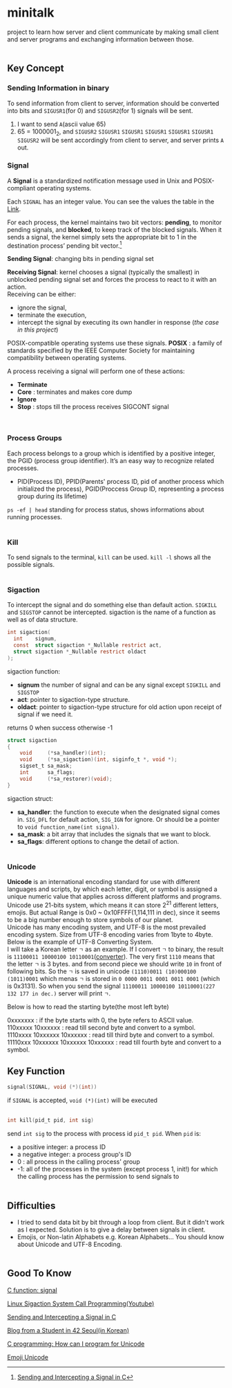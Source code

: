 # minitalk
project to learn how server and client communicate by making small client and server programs and exchanging information between those.
<br/><br/>
## Key Concept
### Sending Information in binary
To send information from client to server, information should be converted into bits and `SIGUSR1`(for 0) and `SIGUSR2`(for 1) signals will be sent.<br/>
1. I want to send `A`(ascii value 65)
2. 65 = 1000001<sub>2</sub>, and `SIGUSR2` `SIGUSR1` `SIGUSR1` `SIGUSR1` `SIGUSR1` `SIGUSR1` `SIGUSR2` will be sent accordingly from client to server, and server prints `A` out.

### Signal
A **Signal** is a standardized notification message used in Unix and POSIX-compliant operating systems.

Each `SIGNAL` has an integer value. You can see the values the table in the [Link](https://de.wikipedia.org/wiki/Signal_(Unix)).

For each process, the kernel maintains two bit vectors: **pending**, to monitor pending signals, and **blocked**, to keep track of the blocked signals. When it sends a signal, the kernel simply sets the appropriate bit to 1 in the destination process’ pending bit vector.[^note]

[^note]: [Sending and Intercepting a Signal in C](https://www.codequoi.com/en/sending-and-intercepting-a-signal-in-c/)

**Sending Signal**: changing bits in pending signal set

**Receiving Signal**: kernel chooses a signal (typically the smallest) in unblocked pending signal set and forces the process to react to it with an action.
<br/>
Receiving can be either: 
 * ignore the signal, 
 * terminate the execution, 
 * intercept the signal by executing its own handler in response (*the case in this project*)

POSIX-compatible operating systems use these signals.
**POSIX** : a family of standards specified by the IEEE Computer Society for maintaining compatibility between operating systems.

A process receiving a signal will perform one of these actions:
 * **Terminate**
 * **Core** : terminates and makes core dump
 * **Ignore**
 * **Stop** : stops till the process receives SIGCONT signal
<br/>

### Process Groups
Each process belongs to a group which is identified by a positive integer, the PGID (process group identifier). It’s an easy way to recognize related processes. 
* PID(Process ID), PPID(Parents' process ID, pid of another process which initialized the process), PGID(Proccess Group ID, representing a process group during its lifetime)

`ps -ef | head` standing for process status, shows informations about running processes.
<br/><br/>

### Kill
To send signals to the terminal, `kill` can be used. `kill -l` shows all the possible signals.
<br/><br/>

### Sigaction
To intercept the signal and do something else than default action. `SIGKILL` and `SIGSTOP` cannot be intercepted.
sigaction is the name of a function as well as of data structure.
```c
int sigaction(
  int    signum,
  const  struct sigaction *_Nullable restrict act,
  struct sigaction *_Nullable restrict oldact
);
```
sigaction function:

* **signum** the number of signal and can be any signal except `SIGKILL` and `SIGSTOP`
* **act**: pointer to sigaction-type structure. 
* **oldact**: pointer to sigaction-type structure for old action upon receipt of signal if we need it.

returns 0 when success otherwise -1

```c
struct sigaction
{
    void     (*sa_handler)(int);   
    void     (*sa_sigaction)(int, siginfo_t *, void *);
    sigset_t sa_mask;
    int      sa_flags;
    void     (*sa_restorer)(void);
}
```
sigaction struct:
* **sa_handler**: the function to execute when the designated signal comes in. `SIG_DFL` for default action, `SIG_IGN` for ignore. Or should be a pointer to `void function_name(int signal)`.
* **sa_mask**: a bit array that includes the signals that we want to block.
* **sa_flags**: different options to change the detail of action.
<br/><br/>

### Unicode 
**Unicode** is an international encoding standard for use with different languages and scripts, by which each letter, digit, or symbol is assigned a unique numeric value that applies across different platforms and programs. 
Unicode use 21-bits system, which means it can store 2<sup>21</sup> different letters, emojis. But actual Range is 0x0 ~ 0x10FFFF(1,114,111 in dec), since it seems to be a big  number enough to store symbols of our planet.
</br>Unicode has many encoding system, and UTF-8 is the most prevailed encoding system. Size from UTF-8 encoding varies from 1byte to 4byte. Below is the example of UTF-8 Converting System.<br/>
I will take a Korean letter `ㄱ` as an example. If I convert `ㄱ` to binary, the result is `11100011 10000100 10110001`([converter](https://onlinetools.com/unicode/convert-unicode-to-binary)). The very first `1110` means that the letter `ㄱ` is 3 bytes. and from second piece we should write `10` in front of following bits.
So the `ㄱ` is saved in unicode  `(1110)0011 (10)000100 (1011)0001` which menas `ㄱ` is stored in  `0 0000 0011 0001 0011 0001` (which is 0x3131). So when you send the signal `11100011 10000100 10110001(227 132 177 in dec.)` server will print `ㄱ`.
<br/>

Below is how to read the starting byte(the most left byte)

0xxxxxxx : if the byte starts with 0, the byte refers to ASCII value.<br/>
110xxxxx 10xxxxxx :  read till second byte and convert to a symbol.<br/>
1110xxxx 10xxxxxx 10xxxxxx : read till third byte and convert to a symbol.<br/>
11110xxx 10xxxxxx 10xxxxxx 10xxxxxx :  read till fourth byte and convert to a symbol.<br/>

## Key Function
```c
signal(SIGNAL, void (*)(int))
```

if `SIGNAL` is accepted, `void (*)(int)` will be executed
<br/><br/>
```c
int kill(pid_t pid, int sig)
```

send `int sig` to the process with process id `pid_t pid`. When `pid` is:

 * a positive integer: a process ID
 * a negative integer: a process group's ID
 * 0 : all process in the calling process' group
 * -1: all of the processes in the system (except process 1, init!) for which the calling process has the permission to send signals to
<br/><br/>

## Difficulties
* I tried to send data bit by bit through a loop from client. But it didn't work as I expected. Solution is to give a delay between signals in client.
* Emojis, or Non-latin Alphabets e.g. Korean Alphabets... You should know about Unicode and UTF-8 Encoding.
<br/><br/>
## Good To Know
[C function: signal](https://www.tutorialspoint.com/c_standard_library/c_function_signal.htm)

[Linux Sigaction System Call Programming(Youtube)](https://www.youtube.com/watch?v=_1TuZUbCnX0&list=PLjHp4dbhioyl_3VKPpuFNNtNz-WzplkwA)

[Sending and Intercepting a Signal in C](https://www.codequoi.com/en/sending-and-intercepting-a-signal-in-c/)

[Blog from a Student in 42 Seoul(in Korean)](https://velog.io/@kurtyoon/42-Minitalk)

[C programming: How can I program for Unicode](https://stackoverflow.com/questions/526430/c-programming-how-can-i-program-for-unicode)

[Emoji Unicode](https://unicode.org/emoji/charts/full-emoji-list.html)
